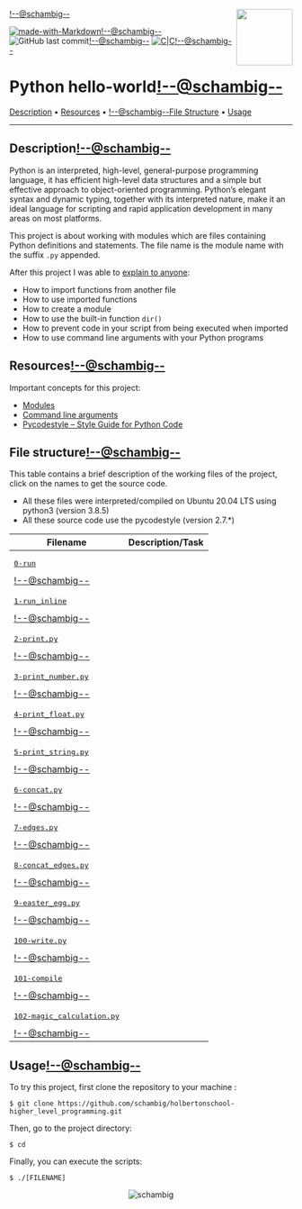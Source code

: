 <img align='right' src='https://user-images.githubusercontent.com/5713670/87202985-820dcb80-c2b6-11ea-9f56-7ec461c497c3.gif' width='100'><!--@schambig-->

[![made-with-Markdown](https://img.shields.io/badge/Made%20with-Markdown-1f425f.svg)](http://commonmark.org)<!--@schambig-->
![GitHub last commit](https://img.shields.io/github/last-commit/schambig/holbertonschool-higher_level_programming)<!--@schambig-->
[![C|C](https://img.shields.io/badge/Repo-00%20commits-orange.svg)](https://sourcerer.io/schambig)<!--@schambig-->

# Python hello-world<!--@schambig-->

[Description](#description) • [Resources](#resources) • <!--@schambig-->[File Structure](#file-structure) • [Usage](#usage)

---

## Description<!--@schambig-->

Python is an interpreted, high-level, general-purpose programming language, it has efficient high-level data structures and a simple but effective approach to object-oriented programming. Python’s elegant syntax and dynamic typing, together with its interpreted nature, make it an ideal language for scripting and rapid application development in many areas on most platforms.

This project is about working with modules which are files containing Python definitions and statements. The file name is the module name with the suffix `.py` appended.

After this project I was able to [explain to anyone](https://fs.blog/feynman-learning-technique/):

* How to import functions from another file
* How to use imported functions
* How to create a module
* How to use the built-in function `dir()`
* How to prevent code in your script from being executed when imported
* How to use command line arguments with your Python programs

## Resources<!--@schambig-->

Important concepts for this project:

* [Modules](https://docs.python.org/3/tutorial/modules.html)
* [Command line arguments](https://docs.python.org/3/tutorial/stdlib.html#command-line-arguments)
* [Pycodestyle – Style Guide for Python Code](https://pypi.org/project/pycodestyle/)


## File structure<!--@schambig-->

This table contains a brief description of the working files of the project, click on the names to get the source code.

* All these files were interpreted/compiled on Ubuntu 20.04 LTS using python3 (version 3.8.5)
* All these source code use the pycodestyle (version 2.7.*)

| Filename | Description/Task |
| --- | --- |
| <pre>[0-run](0-run)</pre><!--@schambig--> |  |
| <pre>[1-run_inline](1-run_inline)</pre><!--@schambig--> |  |
| <pre>[2-print.py](2-print.py)</pre><!--@schambig--> |  |
| <pre>[3-print_number.py](3-print_number.py)</pre><!--@schambig--> |  |
| <pre>[4-print_float.py](4-print_float.py)</pre><!--@schambig--> |  |
| <pre>[5-print_string.py](5-print_string.py)</pre><!--@schambig--> |  |
| <pre>[6-concat.py](6-concat.py)</pre><!--@schambig--> |  |
| <pre>[7-edges.py](7-edges.py)</pre><!--@schambig--> |  |
| <pre>[8-concat_edges.py](8-concat_edges.py)</pre><!--@schambig--> |  |
| <pre>[9-easter_egg.py](9-easter_egg.py)</pre><!--@schambig--> |  |
| <pre>[100-write.py](100-write.py)</pre><!--@schambig--> |  |
| <pre>[101-compile](101-compile)</pre><!--@schambig--> |  |
| <pre>[102-magic_calculation.py](102-magic_calculation.py)</pre><!--@schambig--> |  |

## Usage<!--@schambig-->

To try this project, first clone the repository to your machine :

```
$ git clone https://github.com/schambig/holbertonschool-higher_level_programming.git
```

Then, go to the project directory:

```
$ cd 
```

Finally, you can execute the scripts:

```
$ ./[FILENAME]
```


<p align="center">
  <img alt="schambig" src="https://capsule-render.vercel.app/api?type=waving&color=gradient&height=60&section=footer"/>
</p>
